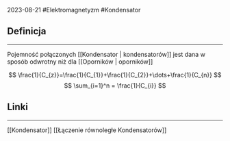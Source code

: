 2023-08-21
#Elektromagnetyzm #Kondensator 
## Definicja
---
Pojemność połączonych [[Kondensator | kondensatorów]] jest dana w sposób odwrotny niż dla [[Oporników | oporników]]

$$
\frac{1}{C_{z}}=\frac{1}{C_{1}}+\frac{1}{C_{2}}+\dots+\frac{1}{C_{n}}
$$
$$
\sum_{i=1}^n = \frac{1}{C_{i}}
$$
## Linki
---
[[Kondensator]]
[[Łączenie równoległe Kondensatorów]]